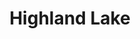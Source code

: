 ---
layout: painting
id: 10
title: "Highland Lake"
thumbnail: "HighlandLakeSmall.jpg"
image: "HighlandLake.jpg"
teaser: "Watercolour. All brushwork"
description: "Marc's favourite.
Cannot bring myself to part with it."
---